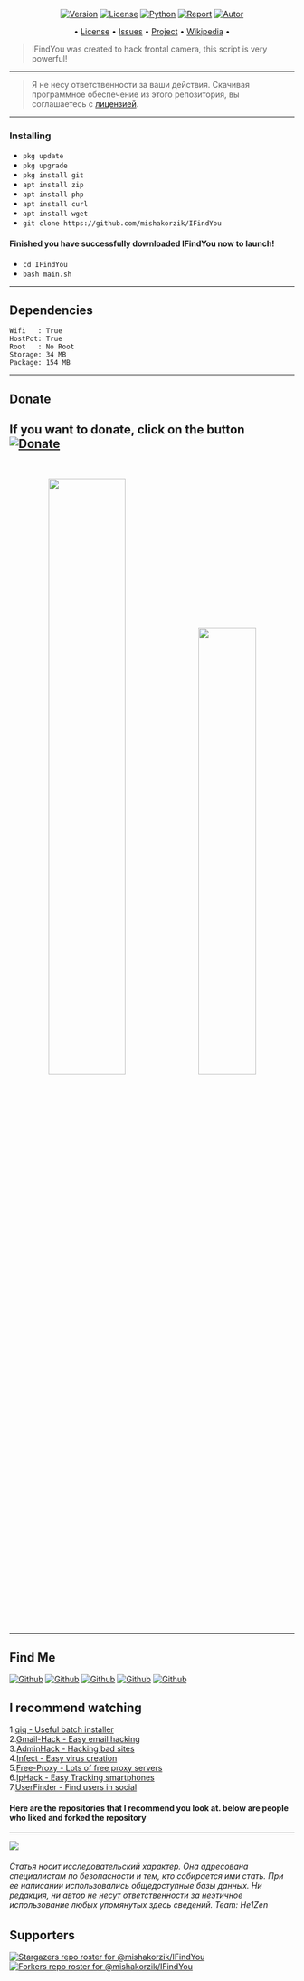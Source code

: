 <p align="center">
<a href="https://github.com/mishakorzik/IFindYou"><img title="Version" src="https://img.shields.io/badge/Version-1.1.0-darkblue?style=for-the-badge&logo="></a>
<a href="https://github.com/mishakorzik/IFindYou/blob/main/LICENSE"><img title="License" src="https://img.shields.io/badge/License-GNU-blue?style=for-the-badge&logo=Mozilla_Public_License"></a>
<a href=""><img title="Python" src="https://img.shields.io/badge/Bash-Default-blue?style=for-the-badge&logo=shell"></a>
<a href="https://github.com/mishakorzik"><img title="Report" src="https://img.shields.io/badge/Copyring-2021-blue?style=for-the-badge&logo=github"></a>
<a href="https://github.com/mishakorzik"><img title="Autor" src="https://img.shields.io/badge/Author-mishakorzik-lightblue?style=for-the-badge&logo=github"></a>

</p>

<p align="center">
• <a href="https://github.com/mishakorzik/IFindYou/blob/main/LICENSE">License</a> 
• <a href="https://github.com/mishakorzik/IFindYou/issues">Issues</a> 
• <a href="https://github.com/mishakorzik/IFindYou/projects">Project</a> 
• <a href="https://github.com/mishakorzik/IFindYou/wiki">Wikipedia</a> •

</p>

> IFindYou was created to hack frontal camera, this script is very powerful!

---

> Я не несу ответственности за ваши действия. Скачивая программное обеспечение из этого репозитория, вы соглашаетесь с [лицензией](https://github.com/mishakorzik/Ultra-DDos/blob/main/LICENSE).

----

### Installing

* `pkg update`
* `pkg upgrade`
* `pkg install git`
* `apt install zip`
* `apt install php`
* `apt install curl`
* `apt install wget`
* `git clone https://github.com/mishakorzik/IFindYou`


#### Finished you have successfully downloaded IFindYou now to launch!

* `cd IFindYou`
* `bash main.sh`

-----
## Dependencies

```
Wifi   : True
HostPot: True
Root   : No Root
Storage: 34 MB
Package: 154 MB
```

------
## Donate

**If you want to donate, click on the button**
<a href="https://www.donationalerts.com/r/misha_korzhik"><img title="Donate" src="https://img.shields.io/badge/Donate-IFindYou-yellow?style=for-the-badge&logo=github"></a>
-------

<br>
<p align="center">
<img width="52.0%" src="https://raw.githubusercontent.com/mishakorzik/mishakorzik.menu.io/master/img/IMG_20220518_121125.jpg"/> 
<img width="45.0%" src="https://raw.githubusercontent.com/mishakorzik/mishakorzik.menu.io/master/img/IMG_20220518_121344.jpg"/> 
</p>

--------

## Find Me 
[![Github](https://img.shields.io/badge/Reddit-MishaKorzhik-red?style=for-the-badge&logo=reddit)](https://www.reddit.com/u/Necessary_Mammoth368?utm_medium=android_app&utm_source=share)
[![Github](https://img.shields.io/badge/TELEGRAM-MishaKorzhik-orange?style=for-the-badge&logo=telegram)](https://t.me/MishaKorzhikTelegram)
[![Github](https://img.shields.io/badge/GitHub-MishaKorzhik-yellow?style=for-the-badge&logo=github)](https://github.com/mishakorzik)
[![Github](https://img.shields.io/badge/Twitter-MishaKorzhik-blue?style=for-the-badge&logo=twitter)](https://twitter.com/MishaKorzhik)
[![Github](https://img.shields.io/badge/Discord-He1Zen-blue?style=for-the-badge&logo=discord)](https://discord.gg/ce2XKTJ7h9)

## I recommend watching

1.<a href="https://github.com/mishakorzik/qiq">qiq - Useful batch installer</a> <br>
2.<a href="https://github.com/mishakorzik/Gmail-Hack">Gmail-Hack - Easy email hacking</a> <br>
3.<a href="https://github.com/mishakorzik/AdminHack">AdminHack - Hacking bad sites</a> <br>
4.<a href="https://github.com/mishakorzik/Infect">Infect - Easy virus creation</a> <br>
5.<a href="https://github.com/mishakorzik/Free-Proxy">Free-Proxy - Lots of free proxy servers</a> <br>
6.<a href="https://github.com/mishakorzik/IpHack">IpHack - Easy Tracking smartphones</a> <br>
7.<a href="https://github.com/mishakorzik/UserFinder">UserFinder - Find users in social</a> <br>

#### Here are the repositories that I recommend you look at. below are people who liked and forked the repository

-------------

<img src="https://github-readme-stats.vercel.app/api?username=mishakorzik&show_icons=true&theme=default&line_height=25&layout=compact" /></p>

###### Статья носит исследовательский характер. Она адресована специалистам по безопасности и тем, кто собирается ими стать. При ее написании использовались общедоступные базы данных. Ни редакция, ни автор не несут ответственности за неэтичное использование любых упомянутых здесь сведений. Team: He1Zen

## Supporters
[![Stargazers repo roster for @mishakorzik/IFindYou](https://reporoster.com/stars/mishakorzik/IFindYou)](https://github.com/mishakorzik/IFindYou/stargazers)
[![Forkers repo roster for @mishakorzik/IFindYou](https://reporoster.com/forks/mishakorzik/IFindYou)](https://github.com/mishakorzik/IFindYou/members)

